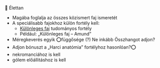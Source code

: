 🔴 Élettan

- Magába foglalja az összes közismert faj ismeretét
- A speciálisabb fajokhoz külön fortély kell:
  - [Különleges faj](../fortelyok.altalanos/kulonleges.faj.md) tudományos fortély
  - Például: „Különleges faj – Amund”
- Méregkeverés egyik ⭕függősége (?) Ne inkább Összhangot adjon?
- Adjon bónuszt a „Harci anatómia” fortélyhoz hasonlóan?⭕
- nekromanciához is kell
- gólem előállitáshoz is kell
